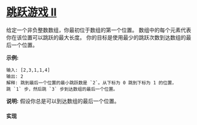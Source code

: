 # [跳跃游戏 II](https://leetcode-cn.com/problems/jump-game-ii/description/)

给定一个非负整数数组，你最初位于数组的第一个位置。
数组中的每个元素代表你在该位置可以跳跃的最大长度。
你的目标是使用最少的跳跃次数到达数组的最后一个位置。

**示例:**
```
输入: [2,3,1,1,4]
输出: 2
解释: 跳到最后一个位置的最小跳跃数是 `2`。从下标为 0 跳到下标为 1 的位置，跳 `1` 步，然后跳 `3` 步到达数组的最后一个位置。
```

**说明:**
假设你总是可以到达数组的最后一个位置。

#### 实现
